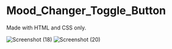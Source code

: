 # Mood_Changer_Toggle_Button
Made with HTML and CSS only.

![Screenshot (18)](https://user-images.githubusercontent.com/60737601/146061887-b676261d-1794-4aac-8631-716236cded6b.png)
![Screenshot (20)](https://user-images.githubusercontent.com/60737601/146061687-6218703d-c8a8-43b4-8966-6fc5cffc0c70.png)

